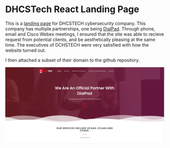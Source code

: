 # DHCSTech React Landing Page

This is a [landing page](https://dhcstech.vercel.app) for DHCSTECH cybersecurity company. This company has multiple partnerships, one being [DialPad](https://www.dialpad.com/). Through phone, email and Cisco Webex meetings, I ensured that the site was able to recieve request from potential clients, and be aesthetically pleasing at the same time. The executives of DCHSTECH were very satisfied with how the website turned out.

I then attached a subset of their domain to the github repository.

![App Screenshot](https://raw.githubusercontent.com/karlandoh/dhcstech/master/Screenshot.png)
